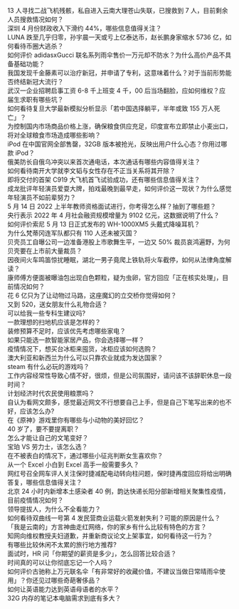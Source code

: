 13 人寻找二战飞机残骸，私自进入云南大理苍山失联，已搜救到 7 人，目前剩余人员搜救情况如何？  
深圳 4 月份财政收入下滑约 44%，哪些信息值得关注？  
LUNA 跌至几乎归零，孙宇晨一天或亏上亿泰达币，赵长鹏身家缩水 5736 亿，如何看待币圈大逃杀？  
如何评价 adidasxGucci 联名系列雨伞售价一万元却不防水？为什么高价产品不具备基础功能？  
我国发现千金藤素可以治疗新冠，并申请了专利，这意味着什么？对于当前形势能否终结新冠大流行？  
武汉一企业招聘启事工资 6-8 千上班变 4 千，00 后当场翻脸，应如何维权？应届生求职有哪些坑？  
如何看待复旦大学最新模拟分析显示「若中国选择躺平，半年或致 155 万人死亡」？  
为控制国内市场商品价格上涨，确保粮食供应充足，印度宣布立即禁止小麦出口，将对全球粮食市场造成哪些影响？  
iPod 在中国官网全部售罄，32GB 版本被抢光，反映出用户什么心态？你用过哪款 iPod？  
俄美防长自俄乌冲突以来首次通电话，本次通话有哪些内容值得关注？  
如何看待南开大学就李文韬与女性存在不正当关系将其开除？  
即将交付的首架 C919 大飞机首飞试验成功，还有哪些信息值得关注？  
成龙批评年轻演员爱耍大牌，拍戏最晚到最早走，如何评价这一现状？为什么感觉年轻演员不如前辈努力？  
5 月 14 日 2022 上半年教师资格面试进行，你考得怎么样？抽到了哪些题？  
央行表示 2022 年 4 月社会融资规模增量为 9102 亿元，这数据说明了什么？  
如何评价索尼 5 月 13 日正式发布的 WH-1000XM5 头戴式降噪耳机？  
为什么梵蒂冈连军队都只有 110 人还未被灭国？  
贝壳员工自曝公司一边准备港股上市歌舞生平，一边又 50% 裁员哀鸿遍野，为何贝壳要在上市前大量裁员？  
因夜间火车鸣笛惊扰睡眠，湖北一男子竟爬上铁轨将火车截停，如何从法律角度解读？  
康师傅方便面被曝油包出现白色颗粒，疑为虫卵，官方回应「正在核实处理」，目前情况如何？  
花 6 亿只为了让动物过马路，这座魔幻的立交桥你觉得如何？  
又到 520，送女朋友什么礼物合适？  
可以给我一些专科生建议吗?  
一款理想的扫地机应该是怎样的？  
装修预算不足时，应该优先考虑哪些家电？  
如果只能选一款智能家居产品，你会选择哪一样？  
疫情情况下，想买台冰柜来囤货，冰柜应该如何选购？  
澳大利亚和新西兰为什么可以只靠农业就成为发达国家？  
steam 有什么必玩的游戏吗？  
工作内容经常性导致心情不好，很烦，但是公司氛围好，请问该不该辞职休息一段时间？  
计划经济时代农民使用粮票吗？  
自认为看网文颇多，感觉最近网文不行想要自己上手，但是自己下笔写出来的也不好，应该怎么办?  
在《原神》游戏里你有哪些与小动物的美好回忆？  
40 岁了，要不要提离职？  
怎么才能让自己的文笔变好？  
宝珀 VS 劳力士，该怎么选？  
在不被表白的情况下，通过哪些小征兆判断女生喜欢你？  
从一个 Excel 小白到 Excel 高手一般需要多久？  
网红号召全网车评人关注保时捷减配电动转向柱问题，保时捷再度回应将给出明确答复，哪些信息值得关注？  
北京 24 小时内新增本土感染者 40 例，韵达快递长阳分部新增相关聚集性疫情，目前疫情情况如何？  
领导提拔人，为什么不全看能力？  
如何看待双曲线一号第 4 发民营商业运载火箭发射失利？可能的原因是什么？  
「我是云南的」方言神曲走红网络，你的家乡有什么比较有特色的方言？  
知网向维权教授夫妇道歉，并重新商议论文上架事宜，如何看待这一行为？  
有哪些比较休闲不太累的旅行地方推荐?  
面试时，HR 问「你期望的薪资是多少」，怎么回答比较合适？  
时间真的可以让你彻底忘记一个人吗？  
如何评价古驰称上万元联名伞「有非常好的收藏价值，不建议当做日常晴雨伞使用」？你还见过哪些奇葩奢侈品？  
如何让英语能力达到英语母语者的水平？  
32G 内存的笔记本电脑需求到底有多大？  
